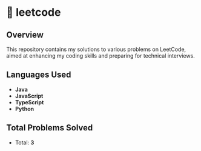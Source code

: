 # 📁 leetcode

## Overview
This repository contains my solutions to various problems on LeetCode, aimed at enhancing my coding skills and preparing for technical interviews.

## Languages Used
- **Java**
- **JavaScript**
- **TypeScript**
- **Python**

## Total Problems Solved
- Total: **3**